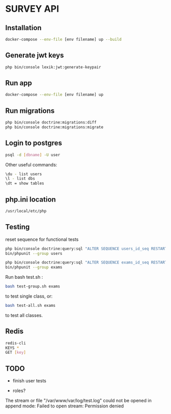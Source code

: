 # SURVEY API

## Installation

```sh
docker-compose --env-file [env filename] up --build
```

## Generate jwt keys
```sh
php bin/console lexik:jwt:generate-keypair
```

## Run app

```sh
docker-compose --env-file [env filename] up
```

## Run migrations

```sh
php bin/console doctrine:migrations:diff
php bin/console doctrine:migrations:migrate
```

## Login to postgres

```sh
psql -d [dbname] -U user
```

Other useful commands:

```sh
\du - list users
\l - list dbs
\dt = show tables
```

## php.ini location

```sh
/usr/local/etc/php
```

## Testing
reset sequence for functional tests
```sh
php bin/console doctrine:query:sql "ALTER SEQUENCE users_id_seq RESTART WITH 1"
bin/phpunit --group users

php bin/console doctrine:query:sql "ALTER SEQUENCE exams_id_seq RESTART WITH 1"
bin/phpunit --group exams
```

Run bash test.sh <entity>:

```sh
bash test-group.sh exams
```

to test single class, or:

```sh
bash test-all.sh exams
```
to test all classes.

## Redis

```sh
redis-cli
KEYS *
GET [key]
```

## TODO

- finish user tests

- roles?

The stream or file "/var/www/var/log/test.log" could not be opened in append mode: Failed to open stream: Permission denied